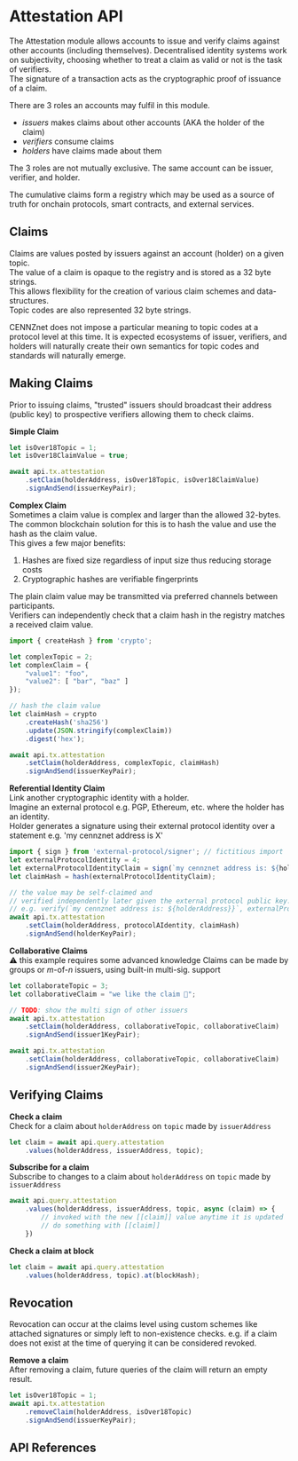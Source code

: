 # Attestation API

The Attestation module allows accounts to issue and verify claims against other accounts (including themselves).
Decentralised identity systems work on subjectivity, choosing whether to treat a claim as valid or not is the task of verifiers.  
The signature of a transaction acts as the cryptographic proof of issuance of a claim.

There are 3 roles an accounts may fulfil in this module.
- *issuers* makes claims about other accounts (AKA the holder of the claim)
- *verifiers* consume claims
- *holders* have claims made about them

The 3 roles are not mutually exclusive. The same account can be issuer, verifier, and holder.

The cumulative claims form a registry which may be used as a source of truth for onchain protocols, smart contracts, and external services.  

## Claims
Claims are values posted by issuers against an account (holder) on a given topic.  
The value of a claim is opaque to the registry and is stored as a 32 byte strings.  
This allows flexibility for the creation of various claim schemes and data-structures.  
Topic codes are also represented 32 byte strings.   

CENNZnet does not impose a particular meaning to topic codes at a protocol level at this time.
It is expected ecosystems of issuer, verifiers, and holders will naturally create their own semantics for topic codes and standards will naturally emerge.  

## Making Claims
Prior to issuing claims, "trusted" issuers should broadcast their address (public key)
to prospective verifiers allowing them to check claims.  

**Simple Claim**  
```js
let isOver18Topic = 1;
let isOver18ClaimValue = true;

await api.tx.attestation
    .setClaim(holderAddress, isOver18Topic, isOver18ClaimValue)
    .signAndSend(issuerKeyPair);
```

**Complex Claim**  
Sometimes a claim value is complex and larger than the allowed 32-bytes.  
The common blockchain solution for this is to hash the value and use the hash as the claim value.  
This gives a few major benefits:
1) Hashes are fixed size regardless of input size thus reducing storage costs
2) Cryptographic hashes are verifiable fingerprints

The plain claim value may be transmitted via preferred channels between participants.  
Verifiers can independently check that a claim hash in the registry matches a received claim value.  
```js
import { createHash } from 'crypto';

let complexTopic = 2;
let complexClaim = {
    "value1": "foo",
    "value2": [ "bar", "baz" ]
});

// hash the claim value
let claimHash = crypto
    .createHash('sha256')
    .update(JSON.stringify(complexClaim))
    .digest('hex');

await api.tx.attestation
    .setClaim(holderAddress, complexTopic, claimHash)
    .signAndSend(issuerKeyPair);
```

**Referential Identity Claim**  
Link another cryptographic identity with a holder.  
Imagine an external protocol e.g. PGP, Ethereum, etc. where the holder has an identity.  
Holder generates a signature using their external protocol identity over a statement e.g. 'my cennznet address is X'

```js
import { sign } from 'external-protocol/signer'; // fictitious import
let externalProtocolIdentity = 4;
let externalProtocolIdentityClaim = sign(`my cennznet address is: ${holderAddress}`, externalProtocolKeyPair);
let claimHash = hash(externalProtocolIdentityClaim);

// the value may be self-claimed and
// verified independently later given the external protocol public key.
// e.g. verify(`my cennznet address is: ${holderAddress}}`, externalProtocolPublicKey);
await api.tx.attestation
    .setClaim(holderAddress, protocolAIdentity, claimHash)
    .signAndSend(holderKeyPair);
```

**Collaborative Claims**  
⚠️ this example requires some advanced knowledge
Claims can be made by groups or _m_-of-_n_ issuers, using built-in multi-sig. support
```js
let collaborateTopic = 3;
let collaborativeClaim = "we like the claim 💎";

// TODO: show the multi sign of other issuers
await api.tx.attestation
    .setClaim(holderAddress, collaborativeTopic, collaborativeClaim)
    .signAndSend(issuer1KeyPair);

await api.tx.attestation
    .setClaim(holderAddress, collaborativeTopic, collaborativeClaim)
    .signAndSend(issuer2KeyPair);
```

## Verifying Claims

**Check a claim**  
Check for a claim about `holderAddress` on `topic` made by `issuerAddress`
```js
let claim = await api.query.attestation
    .values(holderAddress, issuerAddress, topic);
```

**Subscribe for a claim**  
Subscribe to changes to a claim about `holderAddress` on `topic` made by `issuerAddress`
```js
await api.query.attestation
    .values(holderAddress, issuerAddress, topic, async (claim) => {
        // invoked with the new [[claim]] value anytime it is updated
        // do something with [[claim]]
    })
```

**Check a claim at block**  
```js
let claim = await api.query.attestation
    .values(holderAddress, topic).at(blockHash);
```

## Revocation
Revocation can occur at the claims level using custom schemes like attached signatures or simply left to non-existence checks.
e.g. if a claim does not exist at the time of querying it can be considered revoked.

**Remove a claim**  
After removing a claim, future queries of the claim will return an empty result.
```js
let isOver18Topic = 1;
await api.tx.attestation
    .removeClaim(holderAddress, isOver18Topic)
    .signAndSend(issuerKeyPair);
```


## API References
<!-- [Attestation APIs](https://raw.githubusercontent.com/cennznet/api.js/master/docs/cennznet/attestation.md ':include :type=tsdoc') -->